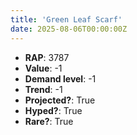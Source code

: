 ```yaml
---
title: 'Green Leaf Scarf'
date: 2025-08-06T00:00:00Z
---
```

- **RAP**: 3787
- **Value**: -1
- **Demand level**: -1
- **Trend**: -1
- **Projected?**: True
- **Hyped?**: True
- **Rare?**: True

